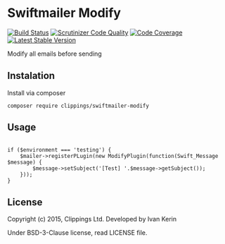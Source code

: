 Swiftmailer Modify
==================

[![Build Status](https://travis-ci.org/{%repository_name%}.png?branch=master)](https://travis-ci.org/clippings/swiftmailer-modify)
[![Scrutinizer Code Quality](https://scrutinizer-ci.com/g/{%repository_name%}/badges/quality-score.png)](https://scrutinizer-ci.com/g/clippings/swiftmailer-modify/)
[![Code Coverage](https://scrutinizer-ci.com/g/{%repository_name%}/badges/coverage.png)](https://scrutinizer-ci.com/g/clippings/swiftmailer-modify/)
[![Latest Stable Version](https://poser.pugx.org/{%repository_name%}/v/stable.png)](https://packagist.org/packages/clippings/swiftmailer-modify)

Modify all emails before sending

Instalation
-----------

Install via composer

```
composer require clippings/swiftmailer-modify
```

Usage
-----
```

if ($environment === 'testing') {
    $mailer->registerPLugin(new ModifyPlugin(function(Swift_Message $message) {
        $message->setSubject('[Test] '.$message->getSubject());
    }));
}
```

License
-------

Copyright (c) 2015, Clippings Ltd. Developed by Ivan Kerin

Under BSD-3-Clause license, read LICENSE file.
